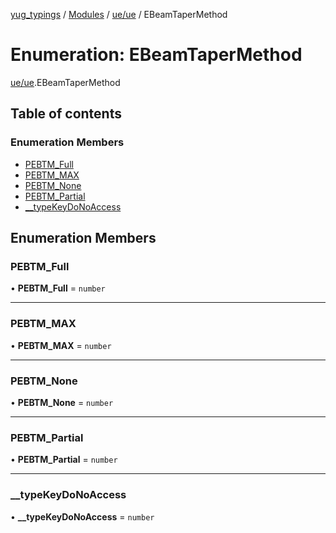[yug_typings](../README.md) / [Modules](../modules.md) / [ue/ue](../modules/ue_ue.md) / EBeamTaperMethod

# Enumeration: EBeamTaperMethod

[ue/ue](../modules/ue_ue.md).EBeamTaperMethod

## Table of contents

### Enumeration Members

- [PEBTM\_Full](ue_ue.EBeamTaperMethod.md#pebtm_full)
- [PEBTM\_MAX](ue_ue.EBeamTaperMethod.md#pebtm_max)
- [PEBTM\_None](ue_ue.EBeamTaperMethod.md#pebtm_none)
- [PEBTM\_Partial](ue_ue.EBeamTaperMethod.md#pebtm_partial)
- [\_\_typeKeyDoNoAccess](ue_ue.EBeamTaperMethod.md#__typekeydonoaccess)

## Enumeration Members

### PEBTM\_Full

• **PEBTM\_Full** = `number`

___

### PEBTM\_MAX

• **PEBTM\_MAX** = `number`

___

### PEBTM\_None

• **PEBTM\_None** = `number`

___

### PEBTM\_Partial

• **PEBTM\_Partial** = `number`

___

### \_\_typeKeyDoNoAccess

• **\_\_typeKeyDoNoAccess** = `number`

